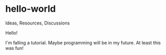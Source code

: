# hello-world
Ideas, Resources, Discussions

Hello!

I'm falling a tutorial. Maybe programming will be in my future. At least this was fun!
